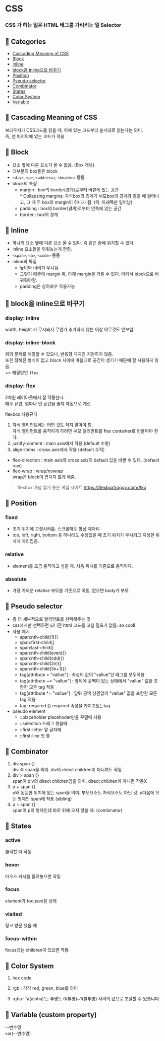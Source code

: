 
# CSS
### CSS 가 하는 일은 HTML 태그를 가리키는 일 Selector 

## 📌 Categories
- [Cascading Meaning of CSS](#cascading-meaning-of-css)
- [Block](#block)
- [Inline](#inline)
- [block을 inline으로 바꾸기](#block을-inline으로-바꾸기)
- [Position](#position)
- [Pseudo selector](#pseudo-selector)
- [Combinator](#combinator)
- [States](#states)
- [Color System](#color-system)
- [Variable](#variable)

## 📑 Cascading Meaning of CSS
브라우저가 CSS코드를 읽을 때, 위에 있는 코드부터 순서대로 읽는다는 의미.  
즉, 맨 마지막에 있는 코드가 적용


## 📑 Block
- 요소 옆에 다른 요소가 올 수 없음. (Box 개념)
- 대부분의 box들은 block
- `<div>`, `<p>`, `<address>`, `<header>`  등등
- block의 특징
  - margin  : box의 border(경계)로부터 바깥에 있는 공간  
             * Collapsing margins: 자식box의 경계가 부모box의 경계와 같을 때 일어나고, 그 때 두 box의 margin이 하나가 됨. (위, 아래쪽만 일어남)  
  - padding : box의 border(경계)로부터 안쪽에 있는 공간
  - border  : box의 경계

## 📑 Inline
- 하나의 요소 옆에 다른 요소 올 수 있다. 즉 같은 줄에 위치할 수 있다.
- inline 요소들을 외워놓는게 편함.
- `<span>`, `<a>`, `<code>` 등등
- inline의 특징
  - 높이와 너비가 무시됨.
  - 그렇기 때문에 margin 위, 아래 margin을 가질 수 없다. 따라서 block으로 바꿔줘야함.
  - padding은 상하좌우 적용가능
    
## 🔖 block을 inline으로 바꾸기
### display: inline  
width, height 가 무시돼서 무언가 추가하지 않는 이상 아무것도 안보임.  

### display: inline-block
위의 문제를 해결할 수 있으나, 반응형 디지인 지원하지 않음.  
또한 정해진 형식이 없고 block 사이에 마음대로 공간이 생기기 때문에 잘 사용하지 않음.   
=> 해결방안 `flex`  

### display: flex
2차원 레이아웃에서 잘 작동한다.  
매우 유연, 얼마나 빈 공간을 줄지 자동으로 계산.  


flexbox 사용규칙  
   1) 자식 엘리먼트에는 어떤 것도 적지 말아야 함.   
      자식 엘리먼트를 움직이게 하려면 부모 엘리먼트를 flex container로 만들어야 한다.  
   2) justify-content : main axis에서 작용 (default 수평)
   3) align-items     : cross axis에서 작용 (default 수직)  
  * flex-direction  : main axis와 cross axis의 default 값을 바꿀 수 있다. (default row)  
  * flex-wrap       : wrap/nowrap  
                      wrap은 block이 겹치지 않게 해줌.  
 
 > flexbox 개념 잡기 좋은 게임 사이트  https://flexboxfroggy.com/#ko
 
## 📑 Position
### fixed
- 초기 위치에 고정시켜줌. 스크롤해도 항상 제자리
- top, left, right, bottom 중 하나라도 수정했을 때 초기 위치가 무시되고 지정한 위치에 자리잡음.
### relative
- element를 조금 움직이고 싶을 때, 처음 위치를 기준으로 움직이다.
### absolute
- 가장 가까운 relative 부모를 기준으로 이동, 없으면 body가 부모

## 📑 Pseudo selector
- 좀 더 세부적으로 엘리먼트를 선택해주는 것
- css에서만 선택하면 되니깐 html 코드를 고칠 필요가 없음. so cool!  
- 사용 예시
  * span:nth-child(1){}  
  * span:first-child{}  
  * span:last-child{}  
  * span:nth-child(even){}    
  * span:nth-child(odd){}    
  * span:nth-child(2n){}   
  * span:nth-child(3n+1){}   
  * tag[attribute = "vallue"] : 속성의 값이 "vallue"인 태그를 모두적용
  * tag[attribute ~= "vallue"] : 앞뒤에 공백이 있는 상태에서 "vallue" 값을 포함한 모든 tag 적용
  * tag[attribute *= "vallue"] : 앞뒤 공백 상관없이 "vallue" 값을 포함한 모든 tag 적용
  * tag: required {} required 속성을 가지고있는tag
- pseudo element
  - ::placeholder placehoder만을 꾸밀때 사용
  - ::selection 드래그 했을때
  - ::first-letter 앞 글자에
  - ::first-line 첫 줄


## 📑 Combinator  
1. div span   {}   
  div 속 span을 의미. div의 direct children이 아니여도 작동  
2. div > span {}   
  span이 div의 direct children임을 의미. direct children이 아니면 작동X  
3. p + span   {}   
  p와 동등한 위치에 있는 span을 의미. 부모요소도 자식요소도 아닌 것. p다음에 오는 형제인 span에 적용 (sibling)    
4. p ~ span   {}   
  span이 p의 형제인데 바로 뒤에 오지 않을 때. (combinator)    


## 📑 States
### active
클릭할 때 작동
### hover
마우스 커서를 올려놓으면 작동
### focus
element가 focused된 상태
### visited
링크 방문 했을 때
### focus-within  
focus되는 children이 있으면 작동


## 📑 Color System
1) hex code

2) rgb
: 각각 red, green, blue를 의미

3) rgba
: 'a(alpha)'는 투명도
  0(투명)~1(불투명) 사이의 값으로 조절할 수 있습니다.

## 📑 Variable (custom property)
--변수명  
var(--변수명)
